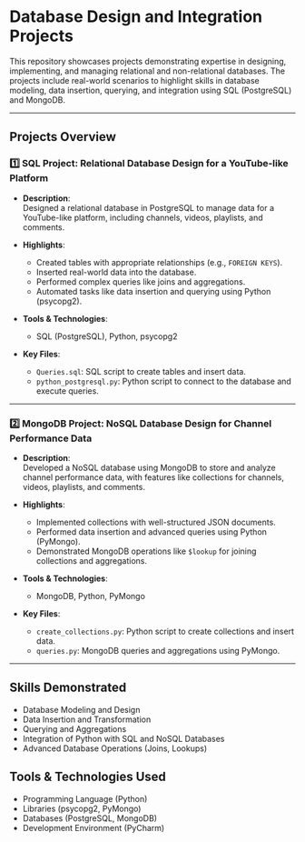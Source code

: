 # Database Design and Integration Projects

This repository showcases projects demonstrating expertise in designing, implementing, and managing relational and non-relational databases. The projects include real-world scenarios to highlight skills in database modeling, data insertion, querying, and integration using SQL (PostgreSQL) and MongoDB.

---

## Projects Overview

### 1️⃣ SQL Project: Relational Database Design for a YouTube-like Platform

- **Description**:  
  Designed a relational database in PostgreSQL to manage data for a YouTube-like platform, including channels, videos, playlists, and comments.
  
- **Highlights**:  
  - Created tables with appropriate relationships (e.g., `FOREIGN KEYS`).  
  - Inserted real-world data into the database.  
  - Performed complex queries like joins and aggregations.  
  - Automated tasks like data insertion and querying using Python (psycopg2).

- **Tools & Technologies**:  
  - SQL (PostgreSQL), Python, psycopg2  

- **Key Files**:  
  - `Queries.sql`: SQL script to create tables and insert data.  
  - `python_postgresql.py`: Python script to connect to the database and execute queries.  

---

### 2️⃣ MongoDB Project: NoSQL Database Design for Channel Performance Data

- **Description**:  
  Developed a NoSQL database using MongoDB to store and analyze channel performance data, with features like collections for channels, videos, playlists, and comments.

- **Highlights**:  
  - Implemented collections with well-structured JSON documents.  
  - Performed data insertion and advanced queries using Python (PyMongo).  
  - Demonstrated MongoDB operations like `$lookup` for joining collections and aggregations.

- **Tools & Technologies**:  
  - MongoDB, Python, PyMongo  

- **Key Files**:  
  - `create_collections.py`: Python script to create collections and insert data.  
  - `queries.py`: MongoDB queries and aggregations using PyMongo.  

---

## Skills Demonstrated

- Database Modeling and Design  
- Data Insertion and Transformation  
- Querying and Aggregations  
- Integration of Python with SQL and NoSQL Databases  
- Advanced Database Operations (Joins, Lookups)

## Tools & Technologies Used 

- Programming Language (Python) 
- Libraries (psycopg2, PyMongo) 
- Databases (PostgreSQL, MongoDB) 
- Development Environment (PyCharm)
